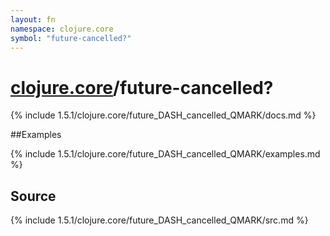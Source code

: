 ```yaml
---
layout: fn
namespace: clojure.core
symbol: "future-cancelled?"
---
```


# [clojure.core](../)/future-cancelled?

{% include 1.5.1/clojure.core/future_DASH_cancelled_QMARK/docs.md %}

##Examples

{% include 1.5.1/clojure.core/future_DASH_cancelled_QMARK/examples.md %}
## Source
{% include 1.5.1/clojure.core/future_DASH_cancelled_QMARK/src.md %}

